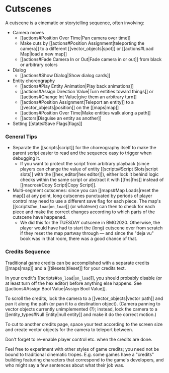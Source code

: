 # Cutscenes

A cutscene is a cinematic or storytelling sequence, often involving:

- Camera moves
	- [[actions#Position Over Time|Pan camera over time]]
	- Make cuts by [[actions#Position Assignment|teleporting the camera]] to a different [[vector_objects|spot]] or [[actions#Load Map|load a new map]]
	- [[actions#Fade Camera In or Out|Fade camera in or out]] from black or arbitrary colors
- Dialog
	- [[actions#Show Dialog|Show dialog cards]]
- Entity choreography
	- [[actions#Play Entity Animation|Play back animations]]
	- [[actions#Assign Direction Value|Turn entities toward things]] or [[actions#Change Int Value|give them an arbitrary turn]]
	- [[actions#Position Assignment|Teleport an entity]] to a [[vector_objects|position]] on the [[maps|map]]
	- [[actions#Position Over Time|Make entities walk along a path]]
	- [[actors|Disguise an entity as another]]
- Setting [[state#Save Flags|flags]]

### General Tips

- Separate the [[scripts|script]] for the choreography itself to make the parent script easier to read and the sequence easy to trigger when debugging it.
	- If you want to protect the script from arbitrary playback (since players can change the value of entity [[scripts#Script Slots|script slots]] with the [[hex_editor|hex editor]]), either lock it behind logic checks within the same script or abstract it with [[fns|fns]] instead of [[macros#Copy Script|Copy Script]].
- Multi-segment cutscenes: since you can [[maps#Map Loads|reset the map]] at any point, long cutscenes punctuated by periods of player control may need to use a different save flag for each piece. The map's [[scripts#`on_load`|`on_load`]] (or whatever) can then to check for each piece and make the correct changes according to which parts of the cutscene have happened.
	- We did this for the TUESDAY cutscene in BMG2020. Otherwise, the player would have had to start the (long) cutscene over from scratch if they reset the map partway through — and since the "deja vu" book was in that room, there was a good chance of that.

### Credits Sequence

Traditional game credits can be accomplished with a separate credits [[maps|map]] and a [[tilesets|tileset]] for your credits text.

In your credit's [[scripts#`on_load`|`on_load`]], you should probably disable (or at least turn off the hex editor) before anything else happens. See [[actions#Assign Bool Value|Assign Bool Value]].

To scroll the credits, lock the camera to a [[vector_objects|vector path]] and pan it along the path (or pan it to a destination object). (Camera panning to vector objects currently unimplemented (?); instead, lock the camera to a [[entity_types#Null Entity|null entity]] and make it do the correct motion.)

To cut to another credits page, space your text according to the screen size and create vector objects for the camera to teleport between.

Don't forget to re-enable player control etc. when the credits are done.

Feel free to experiment with other styles of game credits; you need not be bound to traditional cinematic tropes. E.g. some games have a "credits" building featuring characters that correspond to the game's developers, and who might say a few sentences about what their job was.

